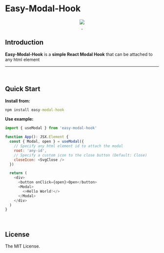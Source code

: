 # Easy-Modal-Hook
<!-- [![SWR](https://assets.vercel.com/image/upload/v1572289618/swr/banner.png)](https://swr.vercel.app) -->

<p align="center">
  <a aria-label="joseluis-dev logo" href="https://joseluis-dev.vercel.app/">
    <img src="https://res.cloudinary.com/jl-img-store/image/upload/v1661997155/Portafolio/jose_icon_adaptive_fore_enjr9l.png">
  </a>
  <br/>
  <a aria-label="NPM version" href="https://www.npmjs.com/package/easy-modal-hook">
    <img alt="" src="https://badgen.net/npm/v/easy-modal-hook">
  </a>
  <a aria-label="Package size" href="https://bundlephobia.com/result?p=easy-modal-hook">
    <img alt="" src="https://badgen.net/bundlephobia/minzip/easy-modal-hook">
  </a>
  <!-- <a aria-label="License" href="https://github.com/vercel/swr/blob/main/LICENSE">
    <img alt="" src="https://badgen.net/npm/license/swr">
  </a> -->
</p>

## Introduction

**Easy-Modal-Hook** is a **simple React Modal Hook** that can be attached to any html element

---

<br/>

## Quick Start

**Install from:**
```cmd
npm install easy-modal-hook
```
**Use example:**
```js
import { useModal } from 'easy-modal-hook'

function App(): JSX.Element {
  const { Modal, open } = useModal({
    // Specify any html element id to attach the modal
    root: 'any-id',
    // Specify a custom icon to the close button (Default: Close)
    closeIcon: <SvgClose />
  })

  return (
    <div>
      <button onClick={open}>Open</button>
      <Modal>
        <>Hello World!</>
      </Modal>
    </div>
  )
}
```

<br/>

<!-- ## Authors

This library is created by the team behind [Next.js](https://nextjs.org), with contributions from our community:

- Shu Ding ([@shuding\_](https://twitter.com/shuding_)) - [Vercel](https://vercel.com)
- Guillermo Rauch ([@rauchg](https://twitter.com/rauchg)) - [Vercel](https://vercel.com)
- Joe Haddad ([@timer150](https://twitter.com/timer150)) - [Vercel](https://vercel.com)
- Paco Coursey ([@pacocoursey](https://twitter.com/pacocoursey)) - [Vercel](https://vercel.com)

[Contributors](https://github.com/vercel/swr/graphs/contributors)

<br/> -->

## License

The MIT License.